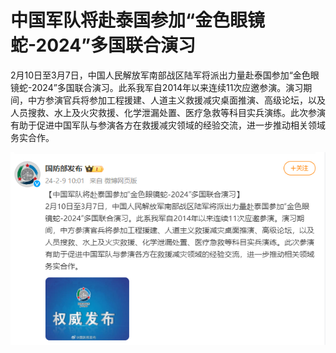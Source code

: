 # 中国军队将赴泰国参加“金色眼镜蛇-2024”多国联合演习

2月10日至3月7日，中国人民解放军南部战区陆军将派出力量赴泰国参加“金色眼镜蛇-2024”多国联合演习。此系我军自2014年以来连续11次应邀参演。演习期间，中方参演官兵将参加工程援建、人道主义救援减灾桌面推演、高级论坛，以及人员搜救、水上及火灾救援、化学泄漏处置、医疗急救等科目实兵演练。此次参演有助于促进中国军队与参演各方在救援减灾领域的经验交流，进一步推动相关领域务实合作。

![c27c06f93712b02c83c32da01bf189f5.jpg](https://raw.githubusercontent.com/qqhsx/qqnews_image/main/2024/02/09/中国军队将赴泰国参加“金色眼镜蛇-2024”多国联合演习/c27c06f93712b02c83c32da01bf189f5.jpg)

